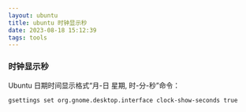 ```yaml
---
layout: ubuntu
title: ubuntu 时钟显示秒
date: 2023-08-18 15:12:39
tags: tools
---
```


### 时钟显示秒
Ubuntu 日期时间显示格式“月-日 星期, 时-分-秒”命令：

```
gsettings set org.gnome.desktop.interface clock-show-seconds true
```